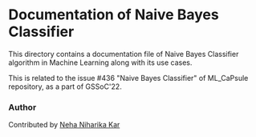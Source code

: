 # Documentation of Naive Bayes Classifier
This directory contains a documentation file of Naive Bayes Classifier algorithm in Machine Learning along with its use cases. <br>

This is related to the issue #436 "Naive Bayes Classifier" of ML_CaPsule repository, as a part of GSSoC'22. <br>

### Author
Contributed by [Neha Niharika Kar](https://github.com/Neha-Niharika-Kar)
